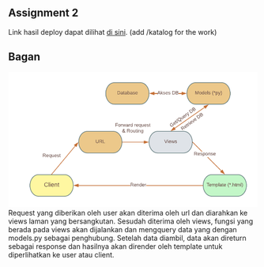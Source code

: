 ## Assignment 2

Link hasil deploy dapat dilihat [di sini](https://tugas1yudi.herokuapp.com/).
(add /katalog for the work)

## Bagan
![Bagan](../static/hero.png?raw=true)
Request yang diberikan oleh user akan diterima oleh url dan diarahkan ke views laman yang bersangkutan. Sesudah diterima oleh views, fungsi yang berada pada views akan dijalankan dan mengquery data yang dengan models.py sebagai penghubung. Setelah data diambil, data akan direturn sebagai response dan hasilnya akan dirender oleh template untuk diperlihatkan ke user atau client.